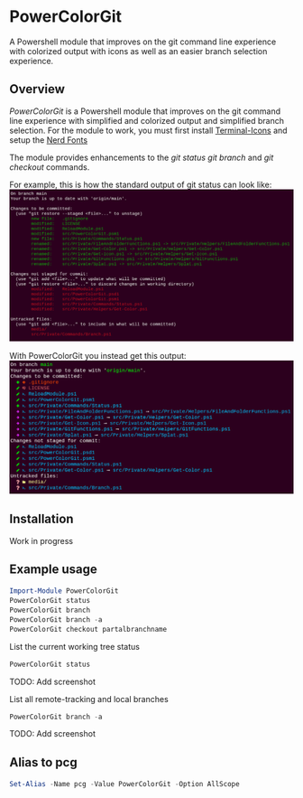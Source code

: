 # PowerColorGit

A Powershell module that improves on the git command line experience with colorized output with icons as well as an easier branch selection experience.

## Overview #

*PowerColorGit* is a Powershell module that improves on the git command line experience with simplified and colorized output and simplified branch selection.
For the module to work, you must first install [Terminal-Icons](https://github.com/devblackops/Terminal-Icons/) and setup the [Nerd Fonts](https://github.com/ryanoasis/nerd-fonts/)

The module provides enhancements to the _git status_ _git branch_ and _git checkout_ commands.

For example, this is how the standard output of git status can look like:
![Screenshot 1](./media/screens/git_status.png)

With PowerColorGit you instead get this output:
![Screenshot 1](./media/screens/powercolorgit_status.png)

## Installation
Work in progress

## Example usage
```powershell
Import-Module PowerColorGit
PowerColorGit status
PowerColorGit branch
PowerColorGit branch -a
PowerColorGit checkout partalbranchname
```

List the current working tree status
```powershell
PowerColorGit status
```
TODO: Add screenshot

List all remote-tracking and local branches
```powershell
PowerColorGit branch -a
```
TODO: Add screenshot

## Alias to pcg
```powershell
Set-Alias -Name pcg -Value PowerColorGit -Option AllScope
```
